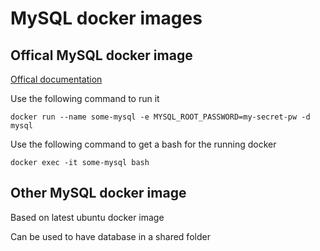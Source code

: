 # MySQL docker images

## Offical MySQL docker image

[Offical documentation](https://registry.hub.docker.com/_/mysql/)

Use the following command to run it
```
docker run --name some-mysql -e MYSQL_ROOT_PASSWORD=my-secret-pw -d mysql
```

Use the following command to get a bash for the running docker
```
docker exec -it some-mysql bash
```

## Other MySQL docker image
Based on latest ubuntu docker image

Can be used to have database in a shared folder
